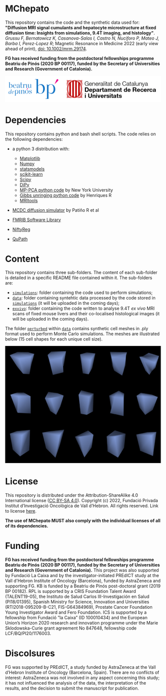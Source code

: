 # MChepato
This repository contains the code and the synthetic data used for: **"Diffusion MRI signal cumulants and hepatocyte microstructure at fixed diffusion time: Insights from simulations, 9.4T imaging, and histology"**. *Grussu F, Bernatowicz K, Casanova-Salas I, Castro N, Nuciforo P, Mateo J, Barba I, Perez-Lopez R*; Magnetic Resonance in Medicine 2022 (early view ahead of print), [doi: 10.1002/mrm.29174](https://doi.org/10.1002/mrm.29174).

**FG has received funding from the postdoctoral fellowships programme Beatriu de Pinós (2020 BP 00117), funded by the Secretary of Universities and Research (Government of Catalonia).**

![GenCatFund](https://github.com/fragrussu/MChepato/blob/main/funder.png)

# Dependencies
This repository contains python and bash shell scripts. The code relies on the following dependencies:

* a python 3 distribution with:
   * [Matplotlib](https://matplotlib.org/stable/index.html)
   * [Numpy](https://numpy.org)
   * [statsmodels](https://www.statsmodels.org/stable/index.html)
   * [scikit-learn](https://scikit-learn.org/stable/)
   * [Scipy](https://www.scipy.org/)
   * [DiPy](https://dipy.org/)
   * [MP-PCA python code](https://github.com/NYU-DiffusionMRI/mppca_denoise/blob/master/mpdenoise.py) by New York University
   * [Gibbs unringing python code](https://github.com/RafaelNH/gibbs-removal/blob/master/gibbs_removal.py) by Henriques R
   * [MRItools](https://github.com/fragrussu/MRItools)
   
* [MCDC diffusion simulator](https://github.com/jonhrafe/MCDC_Simulator_public) by Patiño R et al
* [FMRIB Software Library](https://fsl.fmrib.ox.ac.uk/fsl/fslwiki)
* [NiftyReg](http://cmictig.cs.ucl.ac.uk/wiki/index.php/NiftyReg)
* [QuPath](https://qupath.github.io/)

# Content
This repository contains three sub-folders. The content of each sub-folder is detailed in a specific README file contained within it. The sub-folders are:

* [`simulations`](https://github.com/fragrussu/MChepato/tree/main/simulations): folder containing the code used to perform simulations;
* [`data`](https://github.com/fragrussu/MChepato/tree/main/data): folder containing syntehtic data processed by the code stored in [`simulations`](https://github.com/fragrussu/MChepato/tree/main/simulations) (it will be uploaded in the coming days);
* [`exvivo`](https://github.com/fragrussu/MChepato/tree/main/exvivo): folder containing the code written to analyse 9.4T _ex vivo_ MRI scans of fixed mouse livers and their co-localised histological images (it will be uploaded in the coming days).

The folder [`perturbed`](https://github.com/fragrussu/MChepato/tree/main/data/perturbed) within [`data`](https://github.com/fragrussu/MChepato/tree/main/data) contains synthetic cell meshes in .ply format used to perform Monte Carlo simulations. The meshes are illustrated below (15 cell shapes for each unique cell size).

<img src="https://github.com/fragrussu/MChepato/blob/main/cellmesh.png" width="550"> 


# License
This repository is distributed under the Attribution-ShareAlike 4.0 International license ([CC BY-SA 4.0](https://creativecommons.org/licenses/by-sa/4.0/)). Copyright (c) 2022, Fundació Privada Institut d’Investigació Oncològica de Vall d’Hebron. All rights reserved. Link to license [here](https://github.com/fragrussu/MChepato/blob/main/LICENSE.txt). 

**The use of MChepato MUST also comply with the individual licenses of all of its dependencies.**

# Funding
**FG has received funding from the postdoctoral fellowships programme Beatriu de Pinós (2020 BP 00117), funded by the Secretary of Universities and Research (Government of Catalonia).** This project was also supported by Fundació La Caixa and by the investigator-initiated PREdICT study at the Vall d'Hebron Institute of Oncology (Barcelona), funded by AstraZeneca and supporting FG. KB is funded by a Beatriu de Pinós post-doctoral grant (2019 BP 00182). RPL is supported by a CRIS Foundation Talent Award (TALENT19-05), the Instituto de Salud Carlos III-Investigación en Salud (PI18/01395), Spanish Ministry for Science, Innovation and Universities (RTI2018-095209-B-C21, FIS-G64384969), Prostate Cancer Foundation Young Investigator Award and Fero Foundation. ICS is supported by a fellowship from Fundació ”la Caixa” (ID 100010434) and the European Union’s Horizon 2020 research and innovation programme under the Marie Sklodowska-Curie grant agreement No 847648, fellowship code LCF/BQ/PI20/1176003.

# Discolsures
FG was supported by PREdICT, a study funded by AstraZeneca at the Vall d’Hebron Institute of Oncology (Barcelona, Spain). There are no conflicts of interest: AstraZeneca was not involved in any aspect concerning this study; it has not influenced the analysis of the data, the interpretation of the results, and the decision to submit the manuscript for publication.
